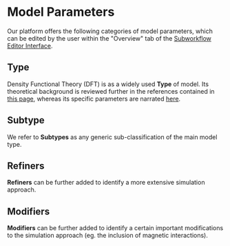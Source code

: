 # Model Parameters

Our platform offers the following categories of model parameters, which can be edited by the user within the "Overview" tab of the [Subworkflow Editor Interface](../workflow-designer/subworkflow-editor/overview-tab.md).
 
## Type
  
Density Functional Theory (DFT) is as a widely used **Type** of model. Its theoretical background is reviewed further in the references contained in [this page](../models-directory/dft/references.md), whereas its specific parameters are narrated [here](../models-directory/dft/parameters.md). 

## Subtype

We refer to **Subtypes** as any generic sub-classification of the main model type.
 
## Refiners

**Refiners** can be further added to identify a more extensive simulation approach.

## Modifiers

**Modifiers** can be further added to identify a certain important modifications to the simulation approach (eg. the inclusion of magnetic interactions).
